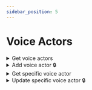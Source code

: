 ```yaml
---
sidebar_position: 5
---
```


# Voice Actors

<details id="get-actors">
  <summary>Get voice actors</summary>

**GET** `https://staging-kaboom.herokuapp.com/v1/cartoons/actors/`

**Query params:**

| Name           | Value           | Type       | Required  |
|----------------|-----------------|------------|-----------|
| query          | test actor      | str        | no        |

\* pagination purposes

**Response:**

```json
{
  "count": 1,
  "next": null,
  "previous": null,
  "results": [
    {
      "id": 2,
      "age": 19,
      "name": "Test Actor",
      "image": "",
      "date_of_birth": "2002-07-15",
      "date_of_death": null,
      "biography": "",
      "date_created": "2022-02-07T17:36:46.263489Z"
    }
  ]
}
```

</details>

<details id="add-actor">
  <summary>Add voice actor 🔒</summary>

**POST** `https://staging-kaboom.herokuapp.com/v1/cartoons/networks/`

**Headers:**

| Name          | Value                   | Required   |
|---------------|-------------------------|------------|
| Authorization | Token user_access_token | yes        |

**JSON Body:**

| Name                     | Required   |
|--------------------------|------------|
| name                     | yes        |
| date_of_birth            | no         |
| date_of_death            | no         |
| biography                | no         |

**Response:**

```json
{
  "id": 5,
  "age": 39,
  "name": "JG Quintel",
  "image": "",
  "date_of_birth": "1982-09-13",
  "date_of_death": null,
  "biography": "Creator of Regular Show",
  "date_created": "2022-03-09T12:29:57.987512Z"
}
```

</details>

<details id="get-spec-actor">
  <summary>Get specific voice actor</summary>

**GET** `https://staging-kaboom.herokuapp.com/v1/cartoons/actors/{voiceactor_id}/`

**Response:**

```json
{
  "id": 2,
  "age": 19,
  "name": "Test Actor",
  "image": "",
  "date_of_birth": "2002-07-15",
  "date_of_death": null,
  "biography": "",
  "date_created": "2022-02-07T17:36:46.263489Z"
}
```

</details>

<details id="update-spec-actor">
  <summary>Update specific voice actor 🔒</summary>

**PATCH** `https://staging-kaboom.herokuapp.com/v1/cartoons/actors/{voiceactor_id}/`

**Headers:**

| Name          | Value                   | Required   |
|---------------|-------------------------|------------|
| Authorization | Token user_access_token | yes        |

**JSON Body:**

| Name                     | Required   |
|--------------------------|------------|
| name                     | no         |
| date_of_birth            | no         |
| date_of_death            | no         |
| biography                | no         |

**Response:**

```json
{
  "id": 2,
  "age": 46,
  "name": "John Doe",
  "image": "",
  "date_of_birth": "1975-07-15",
  "date_of_death": null,
  "biography": "",
  "date_created": "2022-02-07T17:36:46.263489Z"
}
```

</details>